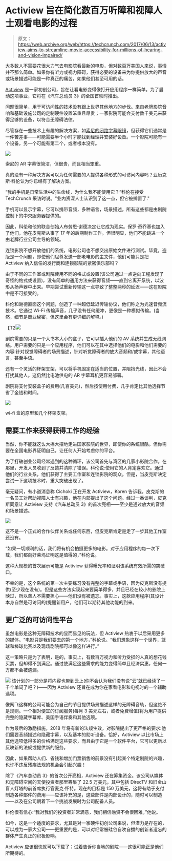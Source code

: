 # Actiview 旨在简化数百万听障和视障人士观看电影的过程 

> 原文：<https://web.archive.org/web/https://techcrunch.com/2017/06/13/actiview-aims-to-streamline-movie-accessibility-for-millions-of-hearing-and-vision-impaired/>

大多数人不需要花很大力气去电影院看最新的电影，但对数百万美国人来说，事情并不那么简单。如果你有听力或视力障碍，获得必要的设备来为你提供放大的声音或场景描述可能是一种真正的痛苦，如果他们甚至可用的话。

[Actiview](https://web.archive.org/web/20221210034628/http://actiview.co/) 是一家初创公司，旨在让看电影变得像打开应用程序一样简单。为了启动这项事业，它将在《汽车总动员 3》的全国首映时推出。

问题很简单，用于可访问性的技术没有跟上世界其他地方的步伐。来自老牌影院音响和基础设施公司的定制硬件设置笨重且昂贵；一家影院可能会支付数千美元来获得足够的设备，以符合无障碍法律。

尽管存在一些技术上有趣的解决方案，如[索尼的闭路字幕眼镜](https://web.archive.org/web/20221210034628/http://www.syracuse.com/entertainment/index.ssf/2013/06/closed_caption_glasses_movies_regal_theaters_deaf.html)，但获得它们通常是一件苦差事——可能需要半个小时才能找到经理并安装好设备。一个影院可能有一个设备，另一个可能有第二个，或者根本没有。

[![](img/d7127ce531ee56056fc707686b9d25a9.png)](https://web.archive.org/web/20221210034628/https://beta.techcrunch.com/wp-content/uploads/2017/06/sony_glasses.jpg)

索尼的 AR 字幕很简洁，但很贵，而且相当笨重。

真的没有一种解决方案可以为任何需要的人提供各种形式的可访问内容吗？亚历克斯·科伦认为你已经有了解决方案。

“我的手机是日常生活中的生命线，为什么我不能使用它？”科伦在接受 TechCrunch 采访时说。"业内资深人士认识到了这一点，但它被搁置了."

手机可以显示字幕，它可以携带音频，多种语言，场景描述，所有这些都是由剧院控制下的中央服务器提供的。

因此，科伦和他的联合创始人布劳恩·谢德决定让它成为现实。保罗·奇乔基也加入了他们，他在皮克斯从事了 17 年的后期制作工作。但很明显，他们不能跳进一个由老牌行业公司主导的领域。

连锁影院不想开放他们的系统，电影公司也不想交出原始文件进行测试。毕竟，盗版是一个问题，即使他们屈尊发送一部老电影的主文件，他们可能只是把 Actiview 纳入信任的发行商和连锁影院的紧密俱乐部吗？

由于不同的工作室或剧院使用不同的格式或设置(该公司通过一点逆向工程发现了奇怪的格式或设置)，没有简单的通用方法来获得音频——直到它离开系统，以波形从扬声器中出来。早期尝试重新传输这一点导致了整整两秒的延迟——这在影院中是不可接受的。

科伦和谢德直面这个问题，创造了一种超低延迟传输协议，他们称之为光速音频流技术。它通过 Wi-Fi 传输声音，几乎没有任何缓冲，更像是一种模拟传输。(当然，细节是商业秘密，但这里会有更详细的解释。)

【T2![](img/848b5fe6c00c286ab1568f3d113b7d0f.png)

剧院需要的只是一个大书本大小的盒子，它可以插入他们的 AV 系统并生成无线网络。用户需要的只是一个应用程序，他们可以在其中选择他们的电影和他们需要的内容:针对视觉障碍者的场景描述，针对听觉障碍者的放大音频和/或字幕，其他语言，甚至手语。

还有一个灵活的杯架支架，可以将手机固定在适当的位置，并阻挡光线，因此不会打扰其他人。这仍然比电池供电的 AR 字幕耳机更容易部署。

剧院将支付安装盒子的费用(几百美元)，然后按使用付费，几乎肯定比其他选择节省了金钱和时间。

[![](img/3beb6d048040a82d0adc2d78254e8f6d.png)](https://web.archive.org/web/20221210034628/https://beta.techcrunch.com/wp-content/uploads/2017/06/packaged-unit.jpg)

wi-fi 盒的原型和几个杯架支架。

## 需要工作来获得获得工作的经验

当然，你不能就这么大摇大摆地走进国家影院的世界，即使你的系统很酷。但你需要在全国电影界证明自己，让任何人开始考虑你的平台。

为了打破创业公司经常遇到的这种循环，该公司首先与湾区的几家小影院合作。在那里，开发人员收到了反馈并清除了错误。科伦说:使用它的人肯定喜欢它。通过他们的行业关系，他们获得了主要工作室和连锁影院的观众。但是，当皮克斯决定尝试一下这项技术时，重大突破出现了。

毫无疑问，有小道消息称 Cichoki 正在开发 Actiview，Koren 告诉我，皮克斯的一名员工对帮助视障人士有兴趣，他在内部提出了这个问题。经过一番谈判，皮克斯同意让 Actiview 支持《汽车总动员 3》的首次亮相——至少是通过放大的音频和场景描述。

[![](img/9b3f650dba0cd0962fbc924e4958b26e.png)](https://web.archive.org/web/20221210034628/https://beta.techcrunch.com/wp-content/uploads/2017/06/maxresdefault1.jpg)

这不是一个正式的合作伙伴关系或任何东西，但皮克斯肯定是走了一步其他工作室还没有。

“如果一切顺利的话，我们将有机会拍摄更多的电影。对于应用程序的每一次下载，我们都向好莱坞证明这是值得的，”科伦说。

这种大规模的首次展示可能是 Actiview 获得曝光率和证明该系统有效所需的突破口。

不幸的是，这个系统的第一次主要练习没有完整的字幕或手语，因为皮克斯没有提供(至少现在没有)。但是这些方法实现起来要简单得多，并且已经在较小的影院上映过，所以聋人不需要担心——他们没有被遗忘。事实上，这款应用程序(其设计本身自然是可访问的)提醒新用户，他们可以期待其他功能的到来。

## 更广泛的可访问性平台

虽然电影是这种无障碍技术的显而易见的玩法，但 Actiview 热衷于以后采用更多的媒体。“电影只是我们要去的第一个地方，”科伦说。“我们想象这样一个世界，篮球和棒球比赛以及现场剧院都可以像这样进行。”

这一策略只是为了表明，是的，事实上，有数百万视力和听力受损的人真的想花钱买票，但却得不到满足。通过使满足这些需求的能力变得简单且经济实惠，任何一方都不会被遗漏。

[![](img/3e753b5c428e72b6d6fbc087efa50b75.png)](https://web.archive.org/web/20221210034628/https://beta.techcrunch.com/wp-content/uploads/2017/06/actiview_options.png) 该计划的一部分是将内容也带到云上(你不会认为我们没有说“云”就已经读了一千个单词了吧？)——因为 Actiview 还旨在成为你在家看电影和电视时的一个辅助选项。

像网飞这样的公司可能会为自己的节目提供场景描述这样的无障碍音轨，但这绝不是规则。一个相对便宜的订阅服务(每月 3 美元左右，或者免费增值)将为用户提供完整的隐藏字幕库、美国手语伴奏和其他选项。

作为最后的激励措施，2018 年将有新的法规生效，对影院提出了更严格的要求:他们需要音频描述和隐藏字幕，以及基本的助听设备。恰好，Actiview 以比市场上其他选项低得多的价格满足这些要求，而且由于它是一个软件平台，它可以更新以反映新的法规或提供新的服务。

因此，如果帮助人们、省钱和增加门票销售的前景没有引起某个特定剧院的兴趣，也许不违反残疾法规的机会会引起兴趣！

除了《汽车总动员 3》的首次公开亮相，Actiview 还在筹集资金。该公司从媒体和无障碍空间的天使投资者那里筹集了 22.5 万美元，其中包括 DirecTV 和旧金山盲人灯塔的前首席执行官麦克·怀特。现在的目标是 150 万美元，这将有助于支付制造各种部件的费用——应该补充的是，这些部件是内部设计的，随时可以制造——以及在公司朝着下一个挑战发展时为公司配备人员。

科伦很有信心:“我对我们的投资者非常满意，我们相信融资不会很困难，”他说。

如今，这是一个适度的要求，尤其是对一家硬件初创公司来说，但潜力是存在的，可以成为一家大公司——更重要的是，可以对经常被硅谷自吹自擂的创新者遗忘的群体产生真正的积极影响。

Actiview 应该很快就可以下载了；试着告诉你当地的剧院——这很可能正是他们所期待的。